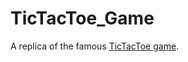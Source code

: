 # TicTacToe_Game

A replica of the famous [TicTacToe game](https://arianagutierrez.github.io/TicTacToe_Game/).
